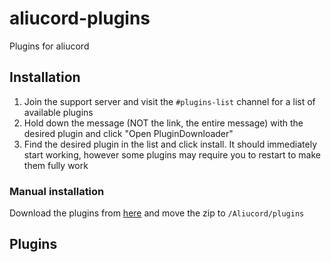 # aliucord-plugins
Plugins for aliucord
## Installation
1. Join the support server and visit the `#plugins-list` channel for a list of available plugins
2. Hold down the message (NOT the link, the entire message) with the desired plugin and click "Open PluginDownloader"
3. Find the desired plugin in the list and click install. It should immediately start working, however some plugins may require you to restart to make them fully work

### Manual installation
Download the plugins from [here](https://github.com/autodistries/aliucord-plugins/tree/builds) and move the zip to `/Aliucord/plugins`

## Plugins
